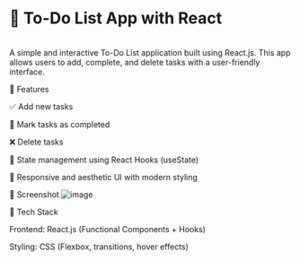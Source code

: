 <h1>📝 To-Do List App with React</h1><br>
A simple and interactive To-Do List application built using React.js. This app allows users to add, complete, and delete tasks with a user-friendly interface.

🚀 Features

✅ Add new tasks

🧠 Mark tasks as completed

❌ Delete tasks

💾 State management using React Hooks (useState)

🎨 Responsive and aesthetic UI with modern styling

📸 Screenshot
![image](https://github.com/user-attachments/assets/b843218d-c12a-48bf-ac52-dd446b0dc0c5)


🔧 Tech Stack

Frontend: React.js (Functional Components + Hooks)

Styling: CSS (Flexbox, transitions, hover effects)
